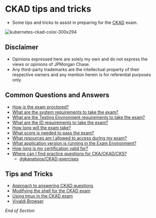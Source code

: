# CKAD tips and tricks

- Some tips and tricks to assist in preparing for the [CKAD](https://www.cncf.io/certification/ckad/) exam.

![kubernetes-ckad-color-300x294](https://user-images.githubusercontent.com/18049790/135700785-5707813f-aec1-467e-9ece-ca627114f4d6.png)

## Disclaimer

- Opinions expressed here are solely my own and do not express the views or opinions of JPMorgan Chase.
- Any third-party trademarks are the intellectual property of their respective owners and any mention herein is for referential purposes only.

## Common Questions and Answers

- [How is the exam proctored?](https://docs.linuxfoundation.org/tc-docs/certification/faq-cka-ckad-cks#how-is-the-exam-proctored)
- [What are the system requirements to take the exam?](https://docs.linuxfoundation.org/tc-docs/certification/faq-cka-ckad-cks#what-are-the-system-requirements-to-take-the-exam)
- [What are the Testing Environment requirements to take the exam?](https://docs.linuxfoundation.org/tc-docs/certification/faq-cka-ckad-cks#what-are-the-testing-environment-requirements-to-take-the-exam)
- [What are the ID requirements to take the exam?](https://docs.linuxfoundation.org/tc-docs/certification/faq-cka-ckad-cks#what-are-the-id-requirements-to-take-the-exam)
- [How long will the exam take?](https://docs.linuxfoundation.org/tc-docs/certification/faq-cka-ckad-cks#how-long-will-the-exam-take)
- [What score is needed to pass the exam?](https://docs.linuxfoundation.org/tc-docs/certification/faq-cka-ckad-cks#what-score-is-needed-to-pass-the-exam)
- [What resources am I allowed to access during my exam?](https://docs.linuxfoundation.org/tc-docs/certification/faq-cka-ckad-cks#what-resources-am-i-allowed-to-access-during-my-exam)
- [What application version is running in the Exam Environment?](https://docs.linuxfoundation.org/tc-docs/certification/faq-cka-ckad-cks#what-application-version-is-running-in-the-exam-environment)
- [How long is my certification valid for? ](https://docs.linuxfoundation.org/tc-docs/certification/faq-cka-ckad-cks#how-long-is-my-certification-valid-for)
- [Where can I find practice questions for CKA/CKAD/CKS?](https://docs.linuxfoundation.org/tc-docs/certification/faq-cka-ckad-cks#is-there-training-to-prepare-for-the-certification-exam)
    * [dgkanatsios/CKAD-exercises](https://github.com/dgkanatsios/CKAD-exercises)


## Tips and Tricks

- [Approach to answering CKAD questions](https://github.com/jamesbuckett/ckad-tips/blob/main/01-ckad-approach.md)
- [Modifying the shell for the CKAD exam](https://github.com/jamesbuckett/ckad-tips/blob/main/02-ckad-modifications.md)
- [Using tmux in the CKAD exam](https://github.com/jamesbuckett/ckad-tips/blob/main/03-ckad-tmux.md)
- [Vivaldi Browser](https://github.com/jamesbuckett/ckad-tips/blob/main/04-ckad-vivaldi.md)

_End of Section_
<br />